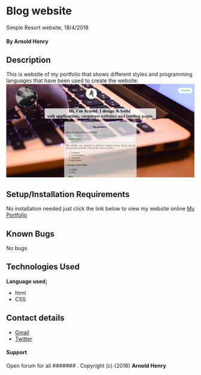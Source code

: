 # Blog website
Simple Resort website, 18/4/2018
#### By **Arnold Henry**
## Description
This is website of my portfolio that shows different styles and programming languages
that have been used to create the website.
![Landingpage Screenshot](images/screenshot.jpg)
## Setup/Installation Requirements
No installation needed just click the link below to view my website online
[My Portfolio](https://arnoldhenry.github.io/portfolio/)
## Known Bugs
No bugs
## Technologies Used
**Language used;**
* html
* CSS

## Contact details
* [Gmail](arnoldomwoyo2@gmail.com)
* [Twitter](@saisi_arnold)
#### Support
Open forum for all
####### .
Copyright (c) {2018} **Arnold Henry**
